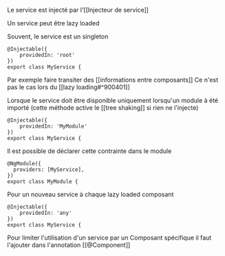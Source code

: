 
Le service est injecté par l'[[Injecteur de service]]

Un service peut être lazy loaded

Souvent, le service est un singleton
```  
@Injectable({
	providedIn: 'root'
})
export class MyService {
```
Par exemple faire transiter des [[informations entre composants]]
Ce n'est pas le cas lors du [[lazy loading#^900401]]

Lorsque le service doit être disponible uniquement lorsqu'un module à été importé (cette méthode active le [[tree shaking]] si rien ne l'injecte)
```  
@Injectable({
	providedIn: 'MyModule'
})
export class MyService {
```
Il est possible de déclarer cette contrainte dans le module
```
@NgModule({
  providers: [MyService],
})
export class MyModule {
```

Pour un nouveau service à chaque lazy loaded composant

```  
@Injectable({
	providedIn: 'any'
})
export class MyService {
```

Pour limiter l'utilisation d'un service par un Composant spécifique il faut l'ajouter dans l'annotation [[@Component]]
